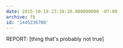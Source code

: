 ```yaml
---
date: 2015-10-18 23:38:20.000000000 -07:00
archive: fb
id: '1445236700'
---
```


REPORT: [thing that's probably not true]
